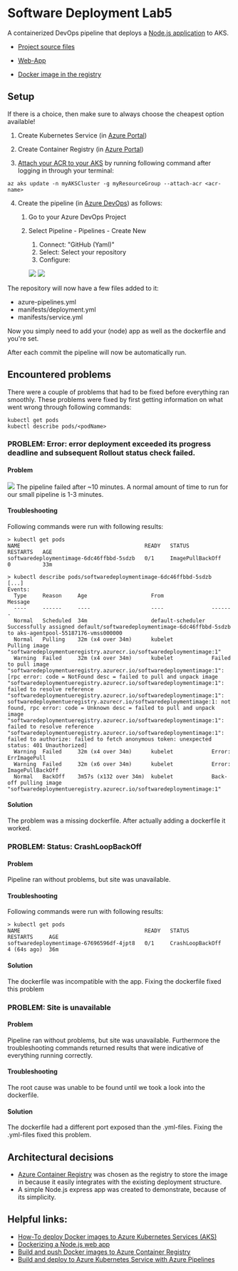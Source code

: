 # Software Deployment Lab5

A containerized DevOps pipeline that deploys a [Node.js application](http://20.31.196.204:3000/) to AKS.

* [Project source files](https://github.com/NikolaosBizbelis/SoftwareDeploymentUe)

* [Web-App](http://20.31.196.204:3000/)

* [Docker image in the registry](https://softwaredeploymentueregistry.azurecr.io/softwaredeploymentimage)

## Setup
If there is a choice, then make sure to always choose the cheapest option available!

1. Create Kubernetes Service (in [Azure Portal](https://portal.azure.com/#home))

2. Create Container Registry (in [Azure Portal](https://portal.azure.com/#home))

3. [Attach your ACR to your AKS](https://learn.microsoft.com/en-us/azure/aks/cluster-container-registry-integration?tabs=azure-cli) by running following command after logging in through your terminal:
```
az aks update -n myAKSCluster -g myResourceGroup --attach-acr <acr-name>
```

4. Create the pipeline (in [Azure DevOps](https://dev.azure.com/)) as follows:
	1. Go to your Azure DevOps Project
	2. Select Pipeline - Pipelines - Create New
		1. Connect: "GitHub (Yaml)"
		2. Select: Select your repository
		3. Configure:
		
		![](images/3.3.1.png)
		![](images/3.3.2.JPG)

The repository will now have a few files added to it:
- azure-pipelines.yml
- manifests/deployment.yml
- manifests/service.yml

Now you simply need to add your (node) app as well as the dockerfile and you're set.

After each commit the pipeline will now be automatically run.

## Encountered problems
There were a couple of problems that had to be fixed before everything ran smoothly. These problems were fixed by first getting information on what went wrong through following commands:
```
kubectl get pods
kubectl describe pods/<podName>
```

### PROBLEM: Error: error deployment exceeded its progress deadline and subsequent Rollout status check failed.
#### Problem
![](images/error1.1.JPG)
The pipeline failed after ~10 minutes. A normal amount of time to run for our small pipeline is 1-3 minutes.

#### Troubleshooting
Following commands were run with following results:
```
> kubectl get pods
NAME                                       READY   STATUS             RESTARTS   AGE
softwaredeploymentimage-6dc46ffbbd-5sdzb   0/1     ImagePullBackOff   0          33m

> kubectl describe pods/softwaredeploymentimage-6dc46ffbbd-5sdzb
[...]
Events:
  Type     Reason     Age                    From               Message
  ----     ------     ----                   ----               -------
  Normal   Scheduled  34m                    default-scheduler  Successfully assigned default/softwaredeploymentimage-6dc46ffbbd-5sdzb to aks-agentpool-55187176-vmss000000
  Normal   Pulling    32m (x4 over 34m)      kubelet            Pulling image "softwaredeploymentueregistry.azurecr.io/softwaredeploymentimage:1"
  Warning  Failed     32m (x4 over 34m)      kubelet            Failed to pull image "softwaredeploymentueregistry.azurecr.io/softwaredeploymentimage:1": [rpc error: code = NotFound desc = failed to pull and unpack image "softwaredeploymentueregistry.azurecr.io/softwaredeploymentimage:1": failed to resolve reference "softwaredeploymentueregistry.azurecr.io/softwaredeploymentimage:1": softwaredeploymentueregistry.azurecr.io/softwaredeploymentimage:1: not found, rpc error: code = Unknown desc = failed to pull and unpack image "softwaredeploymentueregistry.azurecr.io/softwaredeploymentimage:1": failed to resolve reference "softwaredeploymentueregistry.azurecr.io/softwaredeploymentimage:1": failed to authorize: failed to fetch anonymous token: unexpected status: 401 Unauthorized]
  Warning  Failed     32m (x4 over 34m)      kubelet            Error: ErrImagePull
  Warning  Failed     32m (x6 over 34m)      kubelet            Error: ImagePullBackOff
  Normal   BackOff    3m57s (x132 over 34m)  kubelet            Back-off pulling image "softwaredeploymentueregistry.azurecr.io/softwaredeploymentimage:1"
```

#### Solution
The problem was a missing dockerfile. After actually adding a dockerfile it worked.

### PROBLEM: Status: CrashLoopBackOff
#### Problem
Pipeline ran without problems, but site was unavailable.

#### Troubleshooting
Following commands were run with following results:
```
> kubectl get pods
NAME                                       READY   STATUS             RESTARTS     AGE
softwaredeploymentimage-67696596df-4jpt8   0/1     CrashLoopBackOff   4 (64s ago)  36m
```

#### Solution
The dockerfile was incompatible with the app. Fixing the dockerfile fixed this problem

### PROBLEM: Site is unavailable
#### Problem
Pipeline ran without problems, but site was unavailable. Furthermore the troubleshooting commands returned results that were indicative of everything running correctly.

#### Troubleshooting
The root cause was unable to be found until we took a look into the dockerfile.

#### Solution
The dockerfile had a different port exposed than the .yml-files. Fixing the .yml-files fixed this problem.

## Architectural decisions
* [Azure Container Registry](https://azure.microsoft.com/en-us/products/container-registry/) was chosen as the registry to store the image in because it easily integrates with the existing deployment structure.
* A simple Node.js express app was created to demonstrate, because of its simplicity.

## Helpful links:
* [How-To deploy Docker images to Azure Kubernetes Services (AKS)](https://purple.telstra.com.au/blog/how-to-deploy-docker-images-to-azure-kubernetes-services-aks)
* [Dockerizing a Node.js web app](https://nodejs.org/en/docs/guides/nodejs-docker-webapp/)
* [Build and push Docker images to Azure Container Registry](https://learn.microsoft.com/en-us/azure/devops/pipelines/ecosystems/containers/acr-template?view=azure-devops)
* [Build and deploy to Azure Kubernetes Service with Azure Pipelines](https://learn.microsoft.com/en-us/azure/aks/devops-pipeline?pivots=pipelines-yaml)





